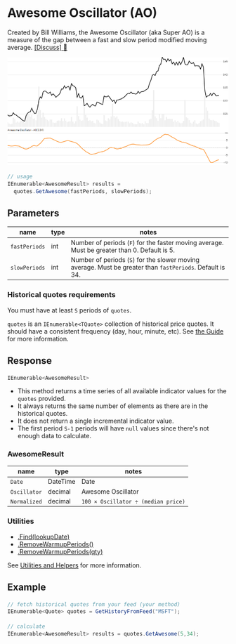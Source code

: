 ﻿# Awesome Oscillator (AO)

Created by Bill Williams, the Awesome Oscillator (aka Super AO) is a measure of the gap between a fast and slow period modified moving average.
[[Discuss] :speech_balloon:](https://github.com/DaveSkender/Stock.Indicators/discussions/282 "Community discussion about this indicator")

![image](chart.png)

```csharp
// usage
IEnumerable<AwesomeResult> results =
  quotes.GetAwesome(fastPeriods, slowPeriods);  
```

## Parameters

| name | type | notes
| -- |-- |--
| `fastPeriods` | int | Number of periods (`F`) for the faster moving average.  Must be greater than 0.  Default is 5.
| `slowPeriods` | int | Number of periods (`S`) for the slower moving average.  Must be greater than `fastPeriods`.  Default is 34.

### Historical quotes requirements

You must have at least `S` periods of `quotes`.

`quotes` is an `IEnumerable<TQuote>` collection of historical price quotes.  It should have a consistent frequency (day, hour, minute, etc).  See [the Guide](../../docs/GUIDE.md#historical-quotes) for more information.

## Response

```csharp
IEnumerable<AwesomeResult>
```

- This method returns a time series of all available indicator values for the `quotes` provided.
- It always returns the same number of elements as there are in the historical quotes.
- It does not return a single incremental indicator value.
- The first period `S-1` periods will have `null` values since there's not enough data to calculate.

### AwesomeResult

| name | type | notes
| -- |-- |--
| `Date` | DateTime | Date
| `Oscillator` | decimal | Awesome Oscillator
| `Normalized` | decimal | `100 × Oscillator ÷ (median price)`

### Utilities

- [.Find(lookupDate)](../../docs/UTILITIES.md#find-indicator-result-by-date)
- [.RemoveWarmupPeriods()](../../docs/UTILITIES.md#remove-warmup-periods)
- [.RemoveWarmupPeriods(qty)](../../docs/UTILITIES.md#remove-warmup-periods)

See [Utilities and Helpers](../../docs/UTILITIES.md#content) for more information.

## Example

```csharp
// fetch historical quotes from your feed (your method)
IEnumerable<Quote> quotes = GetHistoryFromFeed("MSFT");

// calculate
IEnumerable<AwesomeResult> results = quotes.GetAwesome(5,34);
```
